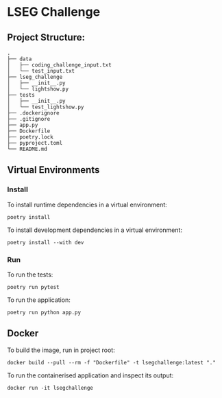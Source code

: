 # LSEG Challenge

## Project Structure:
```
.
├── data
│   ├── coding_challenge_input.txt
│   └── test_input.txt
├── lseg_challenge
│   ├── __init__.py
│   └── lightshow.py
├── tests
│   ├── __init__.py
│   └── test_lightshow.py
├── .dockerignore
├── .gitignore
├── app.py
├── Dockerfile
├── poetry.lock
├── pyproject.toml
└── README.md
```

## Virtual Environments
### Install
To install runtime dependencies in a virtual environment:
```
poetry install
```

To install development dependencies in a virtual environment:
```
poetry install --with dev
```

### Run
To run the tests:
```
poetry run pytest
```

To run the application:
```
poetry run python app.py
```

## Docker
To build the image, run in project root:
```
docker build --pull --rm -f "Dockerfile" -t lsegchallenge:latest "."
```

To run the containerised application and inspect its output:
```
docker run -it lsegchallenge
```